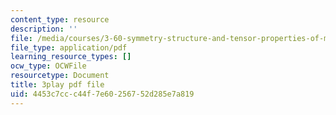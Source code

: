 ```yaml
---
content_type: resource
description: ''
file: /media/courses/3-60-symmetry-structure-and-tensor-properties-of-materials-fall-2005/4453c7ccc44f7e60256752d285e7a819_kYgBLGwuBpw.pdf
file_type: application/pdf
learning_resource_types: []
ocw_type: OCWFile
resourcetype: Document
title: 3play pdf file
uid: 4453c7cc-c44f-7e60-2567-52d285e7a819
---
```

